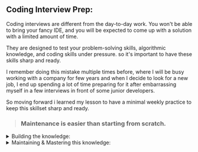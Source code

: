 ## Coding Interview Prep:
Coding interviews are different from the day-to-day work. You won't be able to bring your fancy IDE, and you will be expected to come up with a solution with a limited amount of time.

They are designed to test your problem-solving skills, algorithmic knowledge, and coding skills under pressure. so it's important to have these skills sharp and ready.

I remember doing this mistake multiple times before, where I will be busy working with a company for few years and when I decide to look for a new job, I end up spending a lot of time preparing for it after embarrassing myself in a few interviews in front of some junior developers.

So moving forward i learned my lesson to have a minimal weekly practice to keep this skillset sharp and ready.

> ### Maintenance is easier than starting from scratch.

<details>
<summary>Building the knowledge:</summary>

### The Basics: 
First thing first, you need to have a good understanding of the basics (Algorithm, and Data Structures).
I like to follow LeetCode Roadmap when studying these basics:

<img src="imgs/leetcode-prep-roadmap.png" width="495" height="658">

* Phase 1:
  * [Arrays 101](phase-1/arrays-101.md): https://leetcode.com/explore/learn/card/fun-with-arrays/
  * Linked List: https://leetcode.com/explore/learn/card/linked-list/
* Phase 2: 
  * Arrays and Strings: https://leetcode.com/explore/learn/card/array-and-string/
  * Queue and Stack: https://leetcode.com/explore/learn/card/queue-stack/
  * Heap: https://leetcode.com/explore/learn/card/heap/
  * Binary Search: https://leetcode.com/explore/learn/card/binary-search/
  * Hash Table: https://leetcode.com/explore/learn/card/hash-table/
  * Recursion I: https://leetcode.com/explore/learn/card/recursion-i/
  * Binary Tree: https://leetcode.com/explore/learn/card/data-structure-tree/
* Phase 3:
  * Recursion II: https://leetcode.com/explore/learn/card/recursion-ii/
  * Trie: https://leetcode.com/explore/learn/card/trie/
  * N-ary Tree: https://leetcode.com/explore/learn/card/n-ary-tree/
  * Binary Search Tree: https://leetcode.com/explore/learn/card/introduction-to-data-structure-binary-search-tree/
* Phase 4:
  * Dynamic Programming: https://leetcode.com/explore/learn/card/dynamic-programming/
  * Graph: https://leetcode.com/explore/learn/card/graph/
* Phase 5:
  * Sorting: https://leetcode.com/explore/learn/card/sorting/
  * Bit Manipulation: https://leetcode.com/explore/learn/card/bit-manipulation/

### The Practice:
After mastering the basics, you need to start practicing. I really liked the idea of this [article](https://interviewnoodle.com/top-leetcode-patterns-for-faang-coding-interviews-bdbe8766534c) where it mentions focusing on the most common patterns that are used in coding interviews.

I found two resources that where helpful to practice these patterns:
* Grokking the coding interview Patterns in Python: https://www.educative.io/courses/grokking-coding-interview-patterns-python
* A hand picked 200 problems from AlgoExpert: https://www.algoexpert.io/questions

</details>
<details>
<summary>Maintaining & Mastering this knowledge:</summary>

I like [this video](https://www.youtube.com/watch?v=uoUHlZP094Q&t=411s) about mastering anything through deliberate practice.

> **Deliberate practice** refers to a special type of practice that is purposeful and systematic. While regular practice might include mindless repetitions, deliberate practice requires focused attention and is conducted with the specific goal of improving performance.

To make maintenance easy:
* Block a time on your calendar to practice weekly
* Subscribe to a platform that has periodic contests to save yourself the time of searching for problems to solve and avoid repeating the same problems.
  * LeetCode: https://leetcode.com/contest they have weekly and bi-weekly contests.
  * Advent of Code: https://adventofcode.com/ Every December has a series of puzzles increase in difficulty from day 1 to 25.

</details>